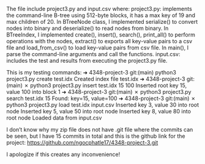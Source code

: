 The file include project3.py and input.csv where:
	project3.py: implements the command-line B-tree using 512-byte blocks, it has a max key of 19 and max children of 20. In BTreeNode class, I implemented serialize() to convert nodes into binary and deserialize() to read nodes from binary. In BTreeIndex, I implemented create(), insert(), search(), print_all() to perform operations with the nodes, extract() to exports all key-value pairs to a csv file and load_from_csv() to load key-value pairs from csv file. In main(), I parse the command-line arguments and call the functions.
	input.csv: includes the test and results from executing the project3.py file.


This is my testing commands:
➜  4348-project-3 git:(main) python3 project3.py create test.idx
Created index file test.idx
➜  4348-project-3 git:(main) ✗ python3 project3.py insert test.idx 15 100
Inserted root key 15, value 100 into block 1
➜  4348-project-3 git:(main) ✗ python3 project3.py search test.idx 15 
Found: key=15, value=100
➜  4348-project-3 git:(main) ✗ python3 project3.py load test.idx input.csv
Inserted key 3, value 30 into root node
Inserted key 5, value 50 into root node
Inserted key 8, value 80 into root node
Loaded data from input.csv


I don’t know why my zip file does not have .git file where the commits can be seen, but I have 15 commits in total and this is the github link for the project: https://github.com/ngocphatle17/4348-project-3.git

I apologize if this creates any inconvenience!
